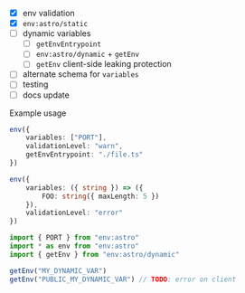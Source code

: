 - [x] env validation
- [x] `env:astro/static`
- [ ] dynamic variables
  - [ ] `getEnvEntrypoint`
  - [ ] `env:astro/dynamic` + `getEnv`
  - [ ] `getEnv` client-side leaking protection
- [ ] alternate schema for `variables`
- [ ] testing
- [ ] docs update

Example usage

```ts
env({
	variables: ["PORT"],
	validationLevel: "warn",
	getEnvEntrypoint: "./file.ts"
})

env({
	variables: ({ string }) => ({
		FOO: string({ maxLength: 5 })
	}),
	validationLevel: "error"
})

import { PORT } from "env:astro"
import * as env from "env:astro"
import { getEnv } from "env:astro/dynamic"

getEnv("MY_DYNAMIC_VAR")
getEnv("PUBLIC_MY_DYNAMIC_VAR") // TODO: error on client
```